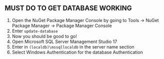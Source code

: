 ## MUST DO TO GET DATABASE WORKING

1. Open the NuGet Package Manager Console by going to Tools -> NuGet Package Manager -> Package Manager Console
2. Enter `update-database`
3. Now you should be good to go!
4. Open Microsoft SQL Server Management Studio 17
5. Enter in `(localdb)\mssqllocaldb` in the server name section
6. Select Windows Authentication for the database Authentication

